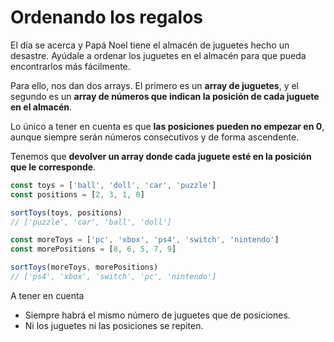 # Ordenando los regalos

El día se acerca y Papá Noel tiene el almacén de juguetes hecho un desastre. Ayúdale a ordenar los juguetes en el almacén para que pueda encontrarlos más fácilmente.

Para ello, nos dan dos arrays. El primero es un **array de juguetes**, y el segundo es un **array de números que indican la posición de cada juguete en el almacén**.

Lo único a tener en cuenta es que **las posiciones pueden no empezar en 0**, aunque siempre serán números consecutivos y de forma ascendente.

Tenemos que **devolver un array donde cada juguete esté en la posición que le corresponde**.

```javascript
const toys = ['ball', 'doll', 'car', 'puzzle']
const positions = [2, 3, 1, 0]

sortToys(toys, positions)
// ['puzzle', 'car', 'ball', 'doll']

const moreToys = ['pc', 'xbox', 'ps4', 'switch', 'nintendo']
const morePositions = [8, 6, 5, 7, 9]

sortToys(moreToys, morePositions)
// ['ps4', 'xbox', 'switch', 'pc', 'nintendo']
```

A tener en cuenta

- Siempre habrá el mismo número de juguetes que de posiciones.
- Ni los juguetes ni las posiciones se repiten.